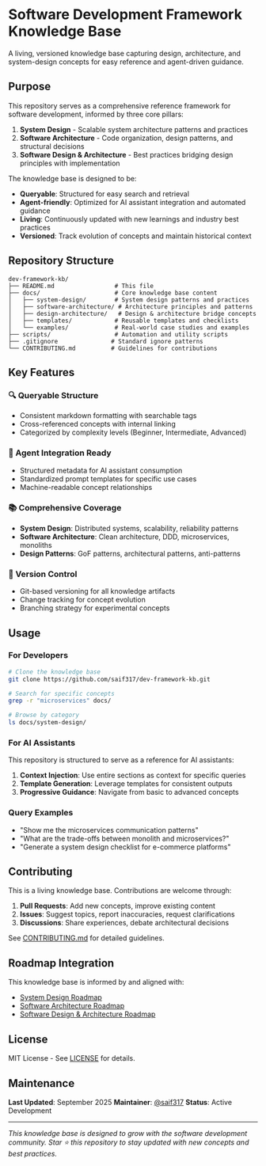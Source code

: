 # Software Development Framework Knowledge Base

A living, versioned knowledge base capturing design, architecture, and system-design concepts for easy reference and agent-driven guidance.

## Purpose

This repository serves as a comprehensive reference framework for software development, informed by three core pillars:

1. **System Design** - Scalable system architecture patterns and practices
2. **Software Architecture** - Code organization, design patterns, and structural decisions  
3. **Software Design & Architecture** - Best practices bridging design principles with implementation

The knowledge base is designed to be:
- **Queryable**: Structured for easy search and retrieval
- **Agent-friendly**: Optimized for AI assistant integration and automated guidance
- **Living**: Continuously updated with new learnings and industry best practices
- **Versioned**: Track evolution of concepts and maintain historical context

## Repository Structure

```
dev-framework-kb/
├── README.md                 # This file
├── docs/                     # Core knowledge base content
│   ├── system-design/        # System design patterns and practices
│   ├── software-architecture/ # Architecture principles and patterns
│   ├── design-architecture/   # Design & architecture bridge concepts
│   ├── templates/            # Reusable templates and checklists
│   └── examples/             # Real-world case studies and examples
├── scripts/                  # Automation and utility scripts
├── .gitignore               # Standard ignore patterns
└── CONTRIBUTING.md          # Guidelines for contributions
```

## Key Features

### 🔍 Queryable Structure
- Consistent markdown formatting with searchable tags
- Cross-referenced concepts with internal linking
- Categorized by complexity levels (Beginner, Intermediate, Advanced)

### 🤖 Agent Integration Ready
- Structured metadata for AI assistant consumption
- Standardized prompt templates for specific use cases
- Machine-readable concept relationships

### 📚 Comprehensive Coverage
- **System Design**: Distributed systems, scalability, reliability patterns
- **Software Architecture**: Clean architecture, DDD, microservices, monoliths
- **Design Patterns**: GoF patterns, architectural patterns, anti-patterns

### 🔄 Version Control
- Git-based versioning for all knowledge artifacts
- Change tracking for concept evolution
- Branching strategy for experimental concepts

## Usage

### For Developers
```bash
# Clone the knowledge base
git clone https://github.com/saif317/dev-framework-kb.git

# Search for specific concepts
grep -r "microservices" docs/

# Browse by category
ls docs/system-design/
```

### For AI Assistants
This repository is structured to serve as a reference for AI assistants:

1. **Context Injection**: Use entire sections as context for specific queries
2. **Template Generation**: Leverage templates for consistent outputs
3. **Progressive Guidance**: Navigate from basic to advanced concepts

### Query Examples
- "Show me the microservices communication patterns"
- "What are the trade-offs between monolith and microservices?"
- "Generate a system design checklist for e-commerce platforms"

## Contributing

This is a living knowledge base. Contributions are welcome through:

1. **Pull Requests**: Add new concepts, improve existing content
2. **Issues**: Suggest topics, report inaccuracies, request clarifications
3. **Discussions**: Share experiences, debate architectural decisions

See [CONTRIBUTING.md](CONTRIBUTING.md) for detailed guidelines.

## Roadmap Integration

This knowledge base is informed by and aligned with:
- [System Design Roadmap](https://roadmap.sh/system-design)
- [Software Architecture Roadmap](https://roadmap.sh/software-architecture)
- [Software Design & Architecture Roadmap](https://roadmap.sh/software-design-architecture)

## License

MIT License - See [LICENSE](LICENSE) for details.

## Maintenance

**Last Updated**: September 2025
**Maintainer**: [@saif317](https://github.com/saif317)
**Status**: Active Development

---

*This knowledge base is designed to grow with the software development community. Star ⭐ this repository to stay updated with new concepts and best practices.*
